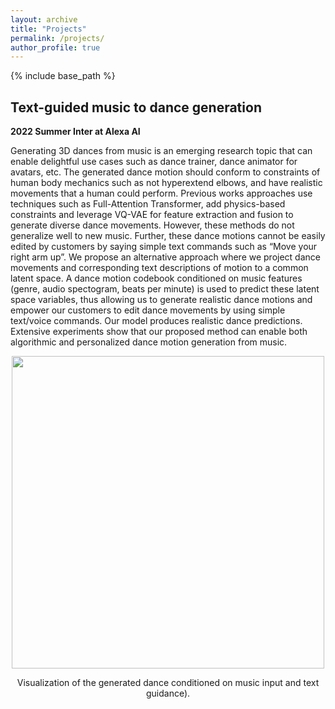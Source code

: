 ```yaml
---
layout: archive
title: "Projects"
permalink: /projects/
author_profile: true
---
```


{% include base_path %}

## Text-guided music to dance generation
<b> 2022 Summer Inter at Alexa AI </b>

Generating 3D dances from music is an emerging research topic that can enable delightful use cases such as dance trainer, 
dance animator for avatars, etc. The generated dance motion should conform to constraints of human body mechanics such as 
not hyperextend elbows, and have realistic movements that a human could perform. Previous works approaches use techniques 
such as Full-Attention Transformer, add physics-based constraints and leverage VQ-VAE for feature extraction and fusion to 
generate diverse dance movements. However, these methods do not generalize well to new music. Further, these dance 
motions cannot be easily edited by customers by saying simple text commands such as “Move your right arm up”. We propose an 
alternative approach where we project dance movements and corresponding text descriptions of motion to a common latent space. 
A dance motion codebook conditioned on music features (genre, audio spectogram, beats per minute) is used to predict these 
latent space variables, thus allowing us to generate realistic dance motions and empower our customers to edit dance movements 
by using simple text/voice commands. Our model produces realistic dance predictions. Extensive experiments show that our 
proposed method can enable both algorithmic and personalized dance motion generation from music.

<p float="left" align="center">
<img src="{{ site.baseurl }}/files/final_demo.gif" width="500" /> 
<figcaption align="center">
Visualization of the generated dance conditioned on music input and text guidance).

</figcaption>
</p>

[//]: # (<iframe src="https://drive.google.com/file/d/1uRkPxgTAInu8Pk81MsnR0pr4TQTiUaLm/preview"></iframe>)

[//]: # (<video autoplay="autoplay" loop="loop" width="768" height="512">)

[//]: # (  <source src="/assets/images/lorenz.mp4" type="video/mp4">)

[//]: # (  <source src="/assets/images/lorenz.webm" type="video/webm">)

[//]: # (</video>)


[//]: # (<p float="left" align="center">)

[//]: # (<img src="{{ site.baseurl }}/images/ADELE.png" width="500" /> )

[//]: # (<figcaption align="center">)

[//]: # (Visualization of the segmentation results of the baseline method SEAM and the baseline combined with the proposed ADaptive Early-Learning corrEction &#40;ADELE&#41;.)

[//]: # (</figcaption>)

[//]: # (</p>)
